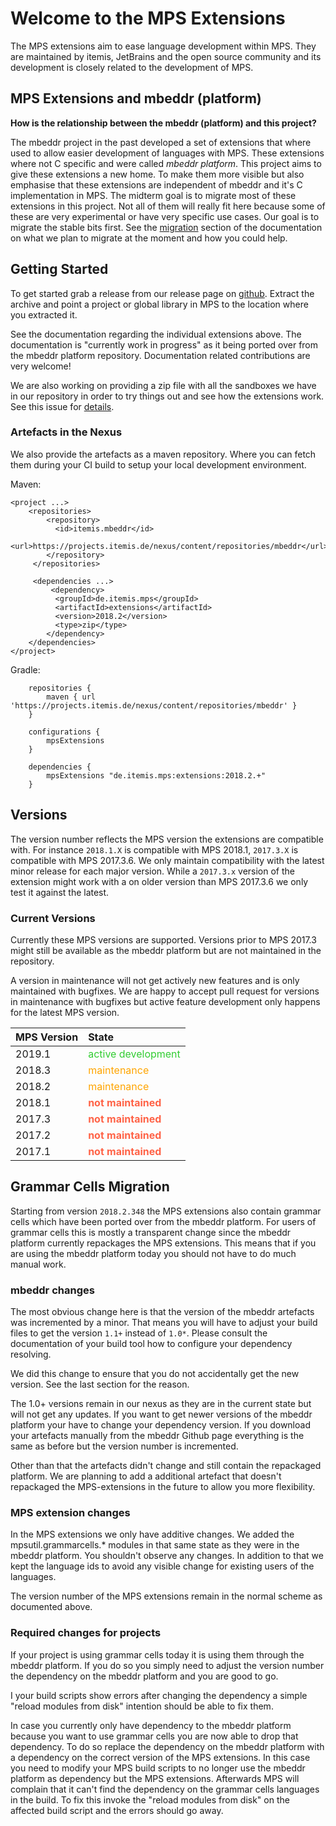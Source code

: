 <style>
table tbody tr td:nth-child(2) {
   color: limegreen;
}
table tbody tr + tr  td:nth-child(2) {
    color: orange;
}
	
table tbody tr + tr + tr td:nth-child(2) {
    color: orange;
}
table tbody tr + tr + tr + tr td:nth-child(2) {
    color: tomato;
}

</style>
# Welcome to the MPS Extensions

The MPS extensions aim to ease language development within MPS. They are maintained by itemis, JetBrains and the open source community and its development is closely related to the development of MPS.

## MPS Extensions and mbeddr (platform)

**How is the relationship between the mbeddr (platform) and this project?**

The mbeddr project in the past developed a set of extensions that where used to  allow easier development of languages with MPS. These extensions where not C specific and were called *mbeddr platform*. This project aims to give these extensions a new home. To make them more visible but also emphasise that these extensions are independent of mbeddr and it's C implementation in MPS. The midterm goal is to migrate most of these extensions in this project. Not all of them will really fit here because some of these are very experimental or have very specific use cases. Our goal is to migrate the stable bits first. See the [migration](/Migrating/) section of the documentation on what we plan to migrate at the moment and how you could help.

## Getting Started

To get started grab a release from our release page on [github](https://github.com/JetBrains/MPS-extensions/releases). Extract the archive and point a project or global library in MPS to the location where you extracted it. 

See the documentation regarding the individual extensions above. The documentation is "currently work in progress" as it being ported over from the mbeddr platform repository. Documentation related contributions are very welcome!

We are also working on providing a zip file with all the sandboxes we have in our repository in order to try things out and see how the extensions work. See this issue for [details](https://github.com/JetBrains/MPS-extensions/issues/15). 

### Artefacts in the Nexus

We also provide the artefacts as a maven repository. Where you can fetch them during your CI build to setup your local development environment. 

Maven:

```
<project ...>
	<repositories>
	    <repository>
	      <id>itemis.mbeddr</id>
	      <url>https://projects.itemis.de/nexus/content/repositories/mbeddr</url>
	    </repository>
	 </repositories>
	 
	 <dependencies ...>
		 <dependency>
		  <groupId>de.itemis.mps</groupId>
		  <artifactId>extensions</artifactId>
		  <version>2018.2</version>
		  <type>zip</type>
		</dependency>
	</dependencies>
</project>

```

Gradle:

```
    repositories {
        maven { url 'https://projects.itemis.de/nexus/content/repositories/mbeddr' }
    }

	configurations {
        mpsExtensions
    }
    
    dependencies {
        mpsExtensions "de.itemis.mps:extensions:2018.2.+"
    }
```

## Versions

The version number reflects the MPS version the extensions are compatible with. For instance `2018.1.X` is compatible with MPS 2018.1, `2017.3.X` is compatible with MPS 2017.3.6. We only maintain compatibility with the latest minor release for each major version. While a `2017.3.x` version of the extension might work with a on older version than MPS 2017.3.6 we only test it against the latest.    

### Current Versions

Currently these MPS versions are supported. Versions prior to MPS 2017.3 might still be available as the mbeddr platform but are not maintained in the repository.

A version in maintenance will not get actively new features and is only maintained with bugfixes. We are happy to accept pull request for versions in maintenance with bugfixes but active feature development only happens for the latest MPS version.

| MPS Version | State |
|:--|:--|
| 2019.1 | active development |
| 2018.3 | maintenance |
| 2018.2 | maintenance |
| 2018.1 | **not maintained** |
| 2017.3 | **not maintained** |
| 2017.2 | **not maintained** |
| 2017.1 | **not maintained** |


## Grammar Cells Migration 

Starting from version `2018.2.348` the MPS extensions also contain grammar cells which have been ported over from the mbeddr platform. For users of grammar cells this is mostly a transparent change since the mbeddr platform currently repackages the MPS extensions. This means that if you are using the mbeddr platform today you should not have to do much manual work. 

### mbeddr changes 

The most obvious change here is that the version of the mbeddr artefacts was incremented by a minor. That means you will have to adjust your build files to get the version `1.1+` instead of `1.0*`. Please consult the documentation of your build tool how to configure your dependency resolving. 

We did this change to ensure that you do not accidentally get the new version. See the last section for the reason. 

The 1.0+ versions remain in our nexus as they are in the current state but will not get any updates. If you want to get newer versions of the mbeddr platform your have to change your dependency version. If you download your artefacts manually from the mbeddr Github page everything is the same as before but the version number is incremented.  

Other than that the artefacts didn't change and still contain the repackaged platform. We are planning to add a additional artefact that doesn't repackaged the MPS-extensions in the future to allow you more flexibility. 

### MPS extension changes

In the MPS extensions we only have additive changes. We added the mpsutil.grammarcells.* modules in that same state as they were in the mbeddr platform. You shouldn't observe any changes. In addition to that we kept the language ids to avoid any visible change for existing users of the languages. 

The version number of the MPS extensions remain in the normal scheme as documented above.

### Required changes for projects

If your project is using grammar cells today it is using them through the mbeddr platform. If you do so you simply need to adjust the version number the  dependency on the mbeddr platform and you are good to go. 

I your build scripts show errors after changing the dependency a simple "reload modules from disk" intention should be able to fix them. 

In case you currently only have dependency to the mbeddr platform because you want to use grammar cells you are now able to drop that dependency. To do so replace the dependency on the mbeddr platform with a dependency on the correct version of the MPS extensions. In this case you need to modify your MPS build scripts to no longer use the mbeddr platform as dependency but the MPS extensions. Afterwards MPS will complain that it can't find the dependency on the grammar cells languages in the build. To fix this invoke the "reload modules from disk" on the affected build script and the errors should go away. 
